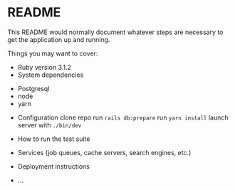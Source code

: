 # README

This README would normally document whatever steps are necessary to get the
application up and running.

Things you may want to cover:

* Ruby version
 3.1.2
* System dependencies 
- Postgresql
- node
- yarn 
* Configuration
clone repo
run `rails db:prepare`
run `yarn install`
launch server with `./bin/dev`
* How to run the test suite

* Services (job queues, cache servers, search engines, etc.)

* Deployment instructions

* ...
